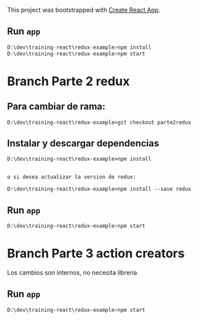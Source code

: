 This project was bootstrapped with [Create React App](https://github.com/facebookincubator/create-react-app).

## Run `app`
```js
D:\dev\training-react\redux-example>npm install
D:\dev\training-react\redux-example>npm start

```

# Branch Parte 2 redux
## Para cambiar de rama:
```
D:\dev\training-react\redux-example>git checkout parte2redux

```
## Instalar y descargar dependencias 
```
D:\dev\training-react\redux-example>npm install


o si desea actualizar la version de redux:

D:\dev\training-react\redux-example>npm install --save redux

```

## Run `app`
```sh
D:\dev\training-react\redux-example>npm start

```

# Branch Parte 3 action creators
Los cambios son internos, no necesita librería

## Run `app`
```sh
D:\dev\training-react\redux-example>npm start

```

